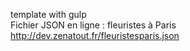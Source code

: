 template with gulp<br/>
Fichier JSON en ligne : fleuristes à Paris http://dev.zenatout.fr/fleuristesparis.json <br/>
